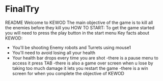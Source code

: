 # FinalTry
README
Welcome to KEWOD The main objective of the game is to kill all the enemies before they kill you
HOW TO START:
To get the game started you will need to press the play button in the start menu
Key facts about KEWOD:
- You'll be shooting Enemy robots and Turrets using mouse1
- You'll need to avoid losing all your health
- Your health bar drops every time you are shot
-there is a pause menu to access it press TAB
-there is also a game over screen when u lose by taking too much damage it lets you restart the game
-there is a win screen for when you complete the objective of KEWOD
